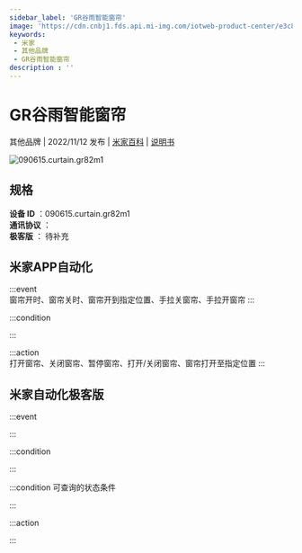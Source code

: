 ```yaml
---
sidebar_label: 'GR谷雨智能窗帘'
image: 'https://cdn.cnbj1.fds.api.mi-img.com/iotweb-product-center/e3c832bbaac3b9ce8e4ef8922a138286_1665653026946.png?GalaxyAccessKeyId=AKVGLQWBOVIRQ3XLEW&Expires=9223372036854775807&Signature=kRhH+hpOk5X3/uj3GJbpJ++TUXM='
keywords: 
 - 米家
 - 其他品牌
 - GR谷雨智能窗帘
description : ''
---
```

# GR谷雨智能窗帘

其他品牌 | 2022/11/12 发布 | [米家百科](https://home.mi.com/webapp/content/baike/product/index.html?model=090615.curtain.gr82m1) | [说明书](https://home.mi.com/views/introduction.html?model=090615.curtain.gr82m1&region=cn)

![090615.curtain.gr82m1](https://cdn.cnbj1.fds.api.mi-img.com/iotweb-product-center/e3c832bbaac3b9ce8e4ef8922a138286_1665653026946.png?GalaxyAccessKeyId=AKVGLQWBOVIRQ3XLEW&Expires=9223372036854775807&Signature=kRhH+hpOk5X3/uj3GJbpJ++TUXM=)

## 规格  
> 
**设备 ID** ：090615.curtain.gr82m1  
**通讯协议** ：  
**极客版**  ： 待补充 


## 米家APP自动化  

:::event  
窗帘开时、窗帘关时、窗帘开到指定位置、手拉关窗帘、手拉开窗帘
:::

:::condition  

:::

:::action   
打开窗帘、关闭窗帘、暂停窗帘、打开/关闭窗帘、窗帘打开至指定位置
:::

## 米家自动化极客版  

:::event  

:::

:::condition  

:::

:::condition 可查询的状态条件  

:::

:::action  

:::

        
